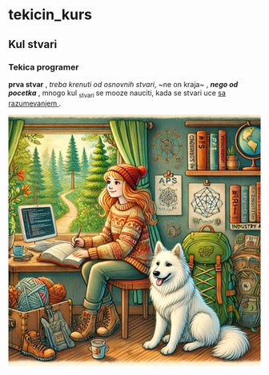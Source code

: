 # tekicin_kurs

## Kul stvari
### Tekica programer

**prva stvar** , _treba krenuti od osnovnih stvari_, ~ne on kraja~ , **_nego od pocetka_** , mnogo kul  <sub> stvari </sub>  se mooze nauciti, kada se stvari uce  <ins> sa razumevanjem </ins>. 

![Description of the image](tekica_programer.jpeg)

